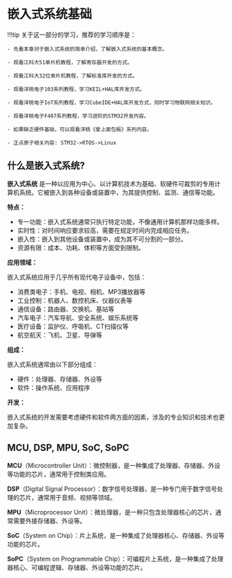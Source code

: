 # 嵌入式系统基础

!!!tip
    关于这一部分的学习，推荐的学习顺序是：

    - 先看本章对于嵌入式系统的简单介绍，了解嵌入式系统的基本概念。

    - 观看江科大51单片机教程，了解寄存器开发的方式。

    - 观看江科大32位单片机教程，了解标准库开发的方式。

    - 观看洋桃电子103系列教程，学习KEIL+HAL库开发方式。

    - 观看洋桃电子IoT系列教程，学习CubeIDE+HAL库开发方式，同时学习物联网相关知识。

    - 观看洋桃电子F407系列教程，学习进阶的STM32开发内容。

    - 如果缺乏硬件基础，可以观看洋桃《爱上面包板》系列内容。

    - 正点原子相关内容: STM32->RTOS->Linux

## 什么是嵌入式系统?

**嵌入式系统** 是一种以应用为中心、以计算机技术为基础、软硬件可裁剪的专用计算机系统。它被嵌入到各种设备或装置中，为其提供控制、监测、通信等功能。

**特点：**

* 专一功能：嵌入式系统通常只执行特定功能，不像通用计算机那样功能多样。
* 实时性：对时间响应要求较高，需要在规定时间内完成相应任务。
* 嵌入性：嵌入到其他设备或装置中，成为其不可分割的一部分。
* 资源有限：成本、功耗、体积等方面受到限制。

**应用领域：**

嵌入式系统应用于几乎所有现代电子设备中，包括：

* 消费类电子：手机、电视、相机、MP3播放器等
* 工业控制：机器人、数控机床、仪器仪表等
* 通信设备：路由器、交换机、基站等
* 汽车电子：汽车导航、安全系统、娱乐系统等
* 医疗设备：监护仪、呼吸机、CT扫描仪等
* 航空航天：飞机、卫星、导弹等

**组成：**

嵌入式系统通常由以下部分组成：

* 硬件：处理器、存储器、外设等
* 软件：操作系统、应用程序

**开发：**

嵌入式系统的开发需要考虑硬件和软件两方面的因素，涉及的专业知识和技术也更加复杂。

## MCU, DSP, MPU, SoC, SoPC

**MCU**（Microcontroller Unit）：微控制器，是一种集成了处理器、存储器、外设等功能的芯片，通常用于控制类应用。

**DSP**（Digital Signal Processor）：数字信号处理器，是一种专门用于数字信号处理的芯片，通常用于音频、视频等领域。

**MPU**（Microprocessor Unit）：微处理器，是一种只包含处理器核心的芯片，通常需要外接存储器、外设等。

**SoC**（System on Chip）：片上系统，是一种集成了处理器核心、存储器、外设等功能的芯片。

**SoPC**（System on Programmable Chip）：可编程片上系统，是一种集成了处理器核心、可编程逻辑、存储器、外设等功能的芯片。





